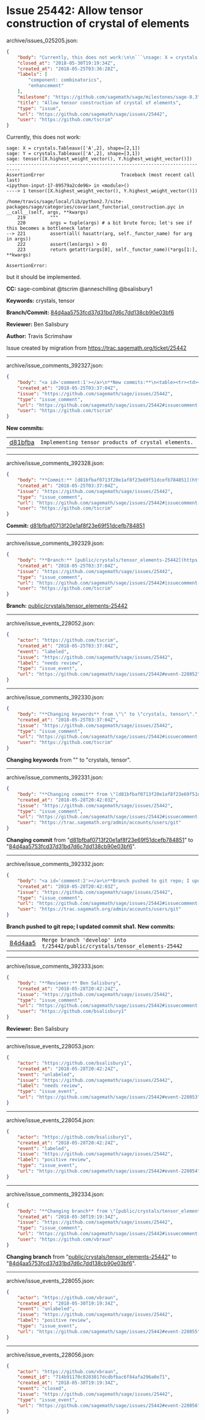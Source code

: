 # Issue 25442: Allow tensor construction of crystal of elements

archive/issues_025205.json:
```json
{
    "body": "Currently, this does not work:\n\n```\nsage: X = crystals.Tableaux(['A',2], shape=[2,1])\nsage: Y = crystals.Tableaux(['A',2], shape=[3,1])\nsage: tensor([X.highest_weight_vector(), Y.highest_weight_vector()])\n---------------------------------------------------------------------------\nAssertionError                            Traceback (most recent call last)\n<ipython-input-17-89579a2cde96> in <module>()\n----> 1 tensor([X.highest_weight_vector(), Y.highest_weight_vector()])\n\n/home/travis/sage/local/lib/python2.7/site-packages/sage/categories/covariant_functorial_construction.pyc in __call__(self, args, **kwargs)\n    219         \"\"\"\n    220         args = tuple(args) # a bit brute force; let's see if this becomes a bottleneck later\n--> 221         assert(all( hasattr(arg, self._functor_name) for arg in args))\n    222         assert(len(args) > 0)\n    223         return getattr(args[0], self._functor_name)(*args[1:], **kwargs)\n\nAssertionError:\n```\nbut it should be implemented.\n\n**CC:**  sage-combinat @tscrim @anneschilling @bsalisbury1\n\n**Keywords:** crystals, tensor\n\n**Branch/Commit:** [84d4aa5753fcd37d31bd7d6c7dd138cb90e03bf6](https://github.com/sagemath/sagetrac-mirror/commit/84d4aa5753fcd37d31bd7d6c7dd138cb90e03bf6)\n\n**Reviewer:** Ben Salisbury\n\n**Author:** Travis Scrimshaw\n\nIssue created by migration from https://trac.sagemath.org/ticket/25442\n\n",
    "closed_at": "2018-05-30T19:19:34Z",
    "created_at": "2018-05-25T03:36:28Z",
    "labels": [
        "component: combinatorics",
        "enhancement"
    ],
    "milestone": "https://github.com/sagemath/sage/milestones/sage-8.3",
    "title": "Allow tensor construction of crystal of elements",
    "type": "issue",
    "url": "https://github.com/sagemath/sage/issues/25442",
    "user": "https://github.com/tscrim"
}
```
Currently, this does not work:

```
sage: X = crystals.Tableaux(['A',2], shape=[2,1])
sage: Y = crystals.Tableaux(['A',2], shape=[3,1])
sage: tensor([X.highest_weight_vector(), Y.highest_weight_vector()])
---------------------------------------------------------------------------
AssertionError                            Traceback (most recent call last)
<ipython-input-17-89579a2cde96> in <module>()
----> 1 tensor([X.highest_weight_vector(), Y.highest_weight_vector()])

/home/travis/sage/local/lib/python2.7/site-packages/sage/categories/covariant_functorial_construction.pyc in __call__(self, args, **kwargs)
    219         """
    220         args = tuple(args) # a bit brute force; let's see if this becomes a bottleneck later
--> 221         assert(all( hasattr(arg, self._functor_name) for arg in args))
    222         assert(len(args) > 0)
    223         return getattr(args[0], self._functor_name)(*args[1:], **kwargs)

AssertionError:
```
but it should be implemented.

**CC:**  sage-combinat @tscrim @anneschilling @bsalisbury1

**Keywords:** crystals, tensor

**Branch/Commit:** [84d4aa5753fcd37d31bd7d6c7dd138cb90e03bf6](https://github.com/sagemath/sagetrac-mirror/commit/84d4aa5753fcd37d31bd7d6c7dd138cb90e03bf6)

**Reviewer:** Ben Salisbury

**Author:** Travis Scrimshaw

Issue created by migration from https://trac.sagemath.org/ticket/25442





---

archive/issue_comments_392327.json:
```json
{
    "body": "<a id='comment:1'></a>\n**New commits:**\n<table><tr><td><a href=\"https://github.com/sagemath/sagetrac-mirror/commit/d81bfbaf0713f20e1af8f23e69f51dcefb784851\">d81bfba</a></td><td><code>Implementing tensor products of crystal elements.</code></td></tr></table>\n",
    "created_at": "2018-05-25T03:37:04Z",
    "issue": "https://github.com/sagemath/sage/issues/25442",
    "type": "issue_comment",
    "url": "https://github.com/sagemath/sage/issues/25442#issuecomment-392327",
    "user": "https://github.com/tscrim"
}
```

<a id='comment:1'></a>
**New commits:**
<table><tr><td><a href="https://github.com/sagemath/sagetrac-mirror/commit/d81bfbaf0713f20e1af8f23e69f51dcefb784851">d81bfba</a></td><td><code>Implementing tensor products of crystal elements.</code></td></tr></table>




---

archive/issue_comments_392328.json:
```json
{
    "body": "**Commit:** [d81bfbaf0713f20e1af8f23e69f51dcefb784851](https://github.com/sagemath/sagetrac-mirror/commit/d81bfbaf0713f20e1af8f23e69f51dcefb784851)",
    "created_at": "2018-05-25T03:37:04Z",
    "issue": "https://github.com/sagemath/sage/issues/25442",
    "type": "issue_comment",
    "url": "https://github.com/sagemath/sage/issues/25442#issuecomment-392328",
    "user": "https://github.com/tscrim"
}
```

**Commit:** [d81bfbaf0713f20e1af8f23e69f51dcefb784851](https://github.com/sagemath/sagetrac-mirror/commit/d81bfbaf0713f20e1af8f23e69f51dcefb784851)



---

archive/issue_comments_392329.json:
```json
{
    "body": "**Branch:** [public/crystals/tensor_elements-25442](https://github.com/sagemath/sagetrac-mirror/tree/public/crystals/tensor_elements-25442)",
    "created_at": "2018-05-25T03:37:04Z",
    "issue": "https://github.com/sagemath/sage/issues/25442",
    "type": "issue_comment",
    "url": "https://github.com/sagemath/sage/issues/25442#issuecomment-392329",
    "user": "https://github.com/tscrim"
}
```

**Branch:** [public/crystals/tensor_elements-25442](https://github.com/sagemath/sagetrac-mirror/tree/public/crystals/tensor_elements-25442)



---

archive/issue_events_228052.json:
```json
{
    "actor": "https://github.com/tscrim",
    "created_at": "2018-05-25T03:37:04Z",
    "event": "labeled",
    "issue": "https://github.com/sagemath/sage/issues/25442",
    "label": "needs review",
    "type": "issue_event",
    "url": "https://github.com/sagemath/sage/issues/25442#event-228052"
}
```



---

archive/issue_comments_392330.json:
```json
{
    "body": "**Changing keywords** from \"\" to \"crystals, tensor\".",
    "created_at": "2018-05-25T03:37:04Z",
    "issue": "https://github.com/sagemath/sage/issues/25442",
    "type": "issue_comment",
    "url": "https://github.com/sagemath/sage/issues/25442#issuecomment-392330",
    "user": "https://github.com/tscrim"
}
```

**Changing keywords** from "" to "crystals, tensor".



---

archive/issue_comments_392331.json:
```json
{
    "body": "**Changing commit** from \"[d81bfbaf0713f20e1af8f23e69f51dcefb784851](https://github.com/sagemath/sagetrac-mirror/commit/d81bfbaf0713f20e1af8f23e69f51dcefb784851)\" to \"[84d4aa5753fcd37d31bd7d6c7dd138cb90e03bf6](https://github.com/sagemath/sagetrac-mirror/commit/84d4aa5753fcd37d31bd7d6c7dd138cb90e03bf6)\".",
    "created_at": "2018-05-28T20:42:03Z",
    "issue": "https://github.com/sagemath/sage/issues/25442",
    "type": "issue_comment",
    "url": "https://github.com/sagemath/sage/issues/25442#issuecomment-392331",
    "user": "https://trac.sagemath.org/admin/accounts/users/git"
}
```

**Changing commit** from "[d81bfbaf0713f20e1af8f23e69f51dcefb784851](https://github.com/sagemath/sagetrac-mirror/commit/d81bfbaf0713f20e1af8f23e69f51dcefb784851)" to "[84d4aa5753fcd37d31bd7d6c7dd138cb90e03bf6](https://github.com/sagemath/sagetrac-mirror/commit/84d4aa5753fcd37d31bd7d6c7dd138cb90e03bf6)".



---

archive/issue_comments_392332.json:
```json
{
    "body": "<a id='comment:2'></a>\n**Branch pushed to git repo; I updated commit sha1.** **New commits:**\n<table><tr><td><a href=\"https://github.com/sagemath/sagetrac-mirror/commit/84d4aa5753fcd37d31bd7d6c7dd138cb90e03bf6\">84d4aa5</a></td><td><code>Merge branch 'develop' into t/25442/public/crystals/tensor_elements-25442</code></td></tr></table>\n",
    "created_at": "2018-05-28T20:42:03Z",
    "issue": "https://github.com/sagemath/sage/issues/25442",
    "type": "issue_comment",
    "url": "https://github.com/sagemath/sage/issues/25442#issuecomment-392332",
    "user": "https://trac.sagemath.org/admin/accounts/users/git"
}
```

<a id='comment:2'></a>
**Branch pushed to git repo; I updated commit sha1.** **New commits:**
<table><tr><td><a href="https://github.com/sagemath/sagetrac-mirror/commit/84d4aa5753fcd37d31bd7d6c7dd138cb90e03bf6">84d4aa5</a></td><td><code>Merge branch 'develop' into t/25442/public/crystals/tensor_elements-25442</code></td></tr></table>




---

archive/issue_comments_392333.json:
```json
{
    "body": "**Reviewer:** Ben Salisbury",
    "created_at": "2018-05-28T20:42:24Z",
    "issue": "https://github.com/sagemath/sage/issues/25442",
    "type": "issue_comment",
    "url": "https://github.com/sagemath/sage/issues/25442#issuecomment-392333",
    "user": "https://github.com/bsalisbury1"
}
```

**Reviewer:** Ben Salisbury



---

archive/issue_events_228053.json:
```json
{
    "actor": "https://github.com/bsalisbury1",
    "created_at": "2018-05-28T20:42:24Z",
    "event": "unlabeled",
    "issue": "https://github.com/sagemath/sage/issues/25442",
    "label": "needs review",
    "type": "issue_event",
    "url": "https://github.com/sagemath/sage/issues/25442#event-228053"
}
```



---

archive/issue_events_228054.json:
```json
{
    "actor": "https://github.com/bsalisbury1",
    "created_at": "2018-05-28T20:42:24Z",
    "event": "labeled",
    "issue": "https://github.com/sagemath/sage/issues/25442",
    "label": "positive review",
    "type": "issue_event",
    "url": "https://github.com/sagemath/sage/issues/25442#event-228054"
}
```



---

archive/issue_comments_392334.json:
```json
{
    "body": "**Changing branch** from \"[public/crystals/tensor_elements-25442](https://github.com/sagemath/sagetrac-mirror/tree/public/crystals/tensor_elements-25442)\" to \"[84d4aa5753fcd37d31bd7d6c7dd138cb90e03bf6](https://github.com/sagemath/sagetrac-mirror/commit/84d4aa5753fcd37d31bd7d6c7dd138cb90e03bf6)\".",
    "created_at": "2018-05-30T19:19:34Z",
    "issue": "https://github.com/sagemath/sage/issues/25442",
    "type": "issue_comment",
    "url": "https://github.com/sagemath/sage/issues/25442#issuecomment-392334",
    "user": "https://github.com/vbraun"
}
```

**Changing branch** from "[public/crystals/tensor_elements-25442](https://github.com/sagemath/sagetrac-mirror/tree/public/crystals/tensor_elements-25442)" to "[84d4aa5753fcd37d31bd7d6c7dd138cb90e03bf6](https://github.com/sagemath/sagetrac-mirror/commit/84d4aa5753fcd37d31bd7d6c7dd138cb90e03bf6)".



---

archive/issue_events_228055.json:
```json
{
    "actor": "https://github.com/vbraun",
    "created_at": "2018-05-30T19:19:34Z",
    "event": "unlabeled",
    "issue": "https://github.com/sagemath/sage/issues/25442",
    "label": "positive review",
    "type": "issue_event",
    "url": "https://github.com/sagemath/sage/issues/25442#event-228055"
}
```



---

archive/issue_events_228056.json:
```json
{
    "actor": "https://github.com/vbraun",
    "commit_id": "714b91170c0283017dcdbfbac6f84afa296a0e71",
    "created_at": "2018-05-30T19:19:34Z",
    "event": "closed",
    "issue": "https://github.com/sagemath/sage/issues/25442",
    "type": "issue_event",
    "url": "https://github.com/sagemath/sage/issues/25442#event-228056"
}
```
